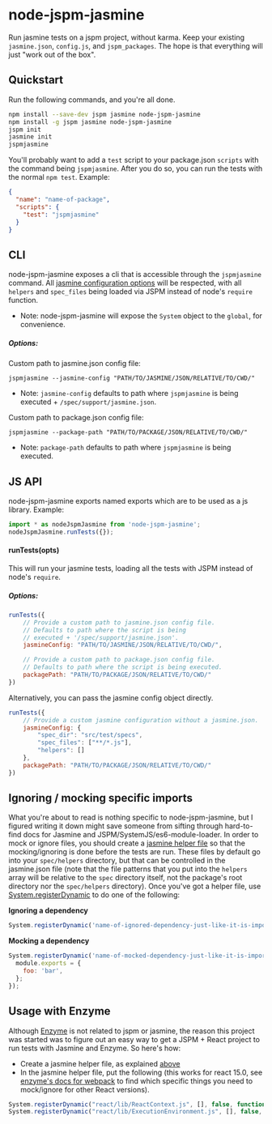 # node-jspm-jasmine
Run jasmine tests on a jspm project, without karma. Keep your existing `jasmine.json`, `config.js`, and `jspm_packages`. The hope is that everything will just "work out of the box".

## Quickstart
Run the following commands, and you're all done.
```bash
npm install --save-dev jspm jasmine node-jspm-jasmine
npm install -g jspm jasmine node-jspm-jasmine
jspm init
jasmine init
jspmjasmine
```

You'll probably want to add a `test` script to your package.json `scripts` with the command being `jspmjasmine`. After you do so, you can run the tests with the normal `npm test`. Example:

```json
{
  "name": "name-of-package",
  "scripts": {
    "test": "jspmjasmine"
  }
}
```

## CLI
node-jspm-jasmine exposes a cli that is accessible through the `jspmjasmine` command. All [jasmine configuration options](http://jasmine.github.io/2.4/node.html#section-Configuration) will be respected, with all `helpers` and `spec_files` being loaded via JSPM instead of node's `require` function.

* Note: node-jspm-jasmine will expose the `System` object to the `global`, for convenience.

##### Options:
Custom path to jasmine.json config file:

`jspmjasmine --jasmine-config "PATH/TO/JASMINE/JSON/RELATIVE/TO/CWD/"`
* Note: `jasmine-config` defaults to path where `jspmjasmine` is being executed + `/spec/support/jasmine.json`.

Custom path to package.json config file:

`jspmjasmine --package-path "PATH/TO/PACKAGE/JSON/RELATIVE/TO/CWD/"`
* Note: `package-path` defaults to path where `jspmjasmine` is being executed.

## JS API
node-jspm-jasmine exports named exports which are to be used as a js library. Example:
```js
import * as nodeJspmJasmine from 'node-jspm-jasmine';
nodeJspmJasmine.runTests({});
```

#### runTests(opts)
This will run your jasmine tests, loading all the tests with JSPM instead of node's `require`.

##### Options:
```js
runTests({
    // Provide a custom path to jasmine.json config file.
    // Defaults to path where the script is being
    // executed + '/spec/support/jasmine.json'.
    jasmineConfig: "PATH/TO/JASMINE/JSON/RELATIVE/TO/CWD/",

    // Provide a custom path to package.json config file.
    // Defaults to path where the script is being executed.
    packagePath: "PATH/TO/PACKAGE/JSON/RELATIVE/TO/CWD/"
})
```

Alternatively, you can pass the jasmine config object directly.
```js
runTests({
    // Provide a custom jasmine configuration without a jasmine.json.
    jasmineConfig: {
        "spec_dir": "src/test/specs",
        "spec_files": ["**/*.js"],
        "helpers": []
    },
    packagePath: "PATH/TO/PACKAGE/JSON/RELATIVE/TO/CWD/"
})
```

## Ignoring / mocking specific imports
What you're about to read is nothing specific to node-jspm-jasmine, but I figured writing it down might save someone from sifting through hard-to-find docs for Jasmine and JSPM/SystemJS/es6-module-loader. In order to mock or ignore files, you should create a [jasmine helper file](http://jasmine.github.io/2.4/node.html#section-12) so that the mocking/ignoring is done before the tests are run. These files by default go into your `spec/helpers` directory, but that can be controlled in the jasmine.json file (note that the file patterns that you put into the `helpers` array will be relative to the `spec` directory itself, not the package's root directory nor the `spec/helpers` directory). Once you've got a helper file, use [System.registerDynamic](https://github.com/systemjs/systemjs/blob/master/docs/system-api.md#systemregisterdynamicname--deps-executingrequire-declare) to do one of the following:

**Ignoring a dependency**
```js
System.registerDynamic('name-of-ignored-dependency-just-like-it-is-imported', [], false, function() {});
```

**Mocking a dependency**
```js
System.registerDynamic('name-of-mocked-dependency-just-like-it-is-imported', ['name-of-dependency-of-mocked-module'], false, function(require, exports, module) {
  module.exports = {
    foo: 'bar',
  };
});
```

## Usage with Enzyme
Although [Enzyme](http://airbnb.io/enzyme/) is not related to jspm or jasmine, the reason this project was started was to figure out an easy way to get a JSPM + React project to run tests with Jasmine and Enzyme. So here's how:

- Create a jasmine helper file, as explained [above](https://github.com/CanopyTax/node-jspm-jasmine#ignoring--mocking-specific-imports)
- In the jasmine helper file, put the following (this works for react 15.0, see [enzyme's docs for webpack](https://github.com/airbnb/enzyme/blob/master/docs/guides/webpack.md) to find which specific things you need to mock/ignore for other React versions).

```js
System.registerDynamic("react/lib/ReactContext.js", [], false, function() {})
System.registerDynamic("react/lib/ExecutionEnvironment.js", [], false, function() {})
```
